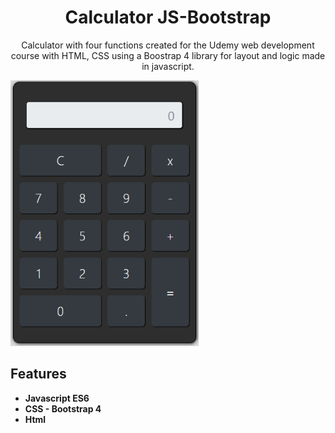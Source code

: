 
<h1 align="center">
Calculator JS-Bootstrap
</h1>

<p align="center">Calculator with four functions created for the Udemy web development course with HTML, CSS using a Boostrap 4 library for layout and logic made in javascript.</p>

  <img src="https://github.com/jpm4rtinss/Calculadora-JS-Bootstrap/blob/master/calculadora.PNG" alt="home web"  height="425">


## Features

-  **Javascript ES6** 
-  **CSS - Bootstrap 4**  
-  **Html** 


